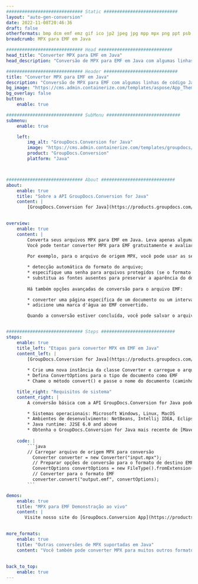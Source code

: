 ```yaml
---
############################# Static ############################
layout: "auto-gen-conversion"
date: 2022-11-08T20:46:36
draft: false
otherformats: bmp dcm emf emz gif ico jp2 jpeg jpg mpp mpx png ppt psb psd svg svgz tga tif tiff webp wmf wmz xer
breadcrumb: MPX para EMF em Java

############################# Head ############################
head_title: "Converter MPX para EMF em Java"
head_description: "Conversão de MPX para EMF em Java com algumas linhas de código. Converta mais de 160 formatos de arquivo usando a API de conversão de documentos do GroupDocs para Java"

############################# Header ############################
title: "Converter MPX para EMF em Java"
description: "Conversão de MPX para EMF com algumas linhas de código Java"
bg_image: "https://cms.admin.containerize.com/templates/aspose/App_Themes/V3/images/bg/header1.png"
bg_overlay: false
button:
    enable: true

############################# SubMenu ############################
submenu:
    enable: true

    left:
        img_alt: "GroupDocs.Conversion for Java"
        image: "https://cms.admin.containerize.com/templates/groupdocs/images/product-logos/90x90-noborder/groupdocs-conversion-java.png"
        product: "GroupDocs.Conversion"
        platform: "Java"



############################# About ############################
about:
    enable: true
    title: "Sobre a API GroupDocs.Conversion for Java"
    content: |
        [GroupDocs.Conversion for Java](https://products.groupdocs.com/conversion/java/) é uma API avançada de conversão de formato de arquivo para conversão entre formatos populares de imagem e documento, como Microsoft Office, OpenDocument, PDF, HTML, e-mail, CAD. e muito mais com apenas algumas linhas de código. A API nativa detecta automaticamente os formatos dos documentos originais e oferece muitas opções para personalizar os documentos convertidos. Juntamente com a função de extrair informações de um documento, ele também suporta o armazenamento em cache dos resultados da conversão para o disco local por padrão. No entanto, qualquer tipo de armazenamento em cache pode ser suportado pela implementação das interfaces apropriadas - Amazon S3, Dropbox, Google Drive, Windows Azure, Reddis ou quaisquer outras.
    

overview:
    enable: true
    content: |
        Converta seus arquivos MPX para EMF em Java. Leva apenas algumas linhas de código Java em qualquer plataforma de sua escolha, como Windows, Linux, macOS.
        Você pode tentar converter MPX para EMF gratuitamente e avaliar a qualidade dos resultados da conversão. Junto com scripts de conversão de arquivo simples, você pode tentar opções mais sofisticadas para carregar o arquivo de origem MPX e armazenar a saída EMF. 
        
        Por exemplo, para o arquivo de origem MPX, você pode usar as seguintes opções de carregamento:

        * detecção automática do formato do arquivo;
        * especifique uma senha para arquivos protegidos (se o formato de arquivo for compatível);
        * substitua as fontes ausentes para preservar a aparência do documento.
        
        Há também opções avançadas de conversão para o arquivo EMF:

        * converter uma página específica de um documento ou um intervalo de páginas;
        * adicione uma marca d'água ao EMF convertido.

        Quando a conversão estiver concluída, você pode salvar o arquivo EMF no caminho do arquivo local ou em qualquer armazenamento de terceiros, como FTP, Amazon S3, Google Drive, Dropbox etc. Observe - para converter MPX para EMF, você não precisa instalar nenhum software adicional, como MS Office, Open Office, Adobe Acrobat Reader etc.


############################# Steps ############################
steps:
    enable: true
    title_left: "Etapas para converter MPX em EMF em Java"
    content_left: |
        [GroupDocs.Conversion for Java](https://products.groupdocs.com/conversion/java/) permite que os desenvolvedores convertam facilmente o arquivo MPX para EMF com algumas linhas de código.
        
        * Crie uma nova instância da classe Converter e carregue o arquivo MPX com o caminho completo
        * Defina ConvertOptions para o tipo de documento como EMF
        * Chame o método convert() e passe o nome do documento (caminho completo) e formato (EMF) como parâmetro

    title_right: "Requisitos de sistema"
    content_right: |
        A conversão básica com a API GroupDocs.Conversion for Java pode ser feita com apenas algumas linhas de código. Nossas APIs são suportadas em todas as principais plataformas e sistemas operacionais. Antes de executar o código abaixo, certifique-se de ter os seguintes pré-requisitos instalados em seu sistema.

        * Sistemas operacionais: Microsoft Windows, Linux, MacOS
        * Ambientes de desenvolvimento: NetBeans, Intellij IDEA, Eclipse, etc.
        * Java runtime: J2SE 6.0 and above
        * Obtenha o GroupDocs.Conversion for Java mais recente de [Maven](https://repository.groupdocs.com/webapp/#/artifacts/browse/tree/General/repo/com/groupdocs/groupdocs-conversion)
         
    code: |
        ```java    
        // Carregar arquivo de origem MPX para conversão
          Converter converter = new Converter("input.mpx");
          // Preparar opções de conversão para o formato de destino EMF
          ConvertOptions convertOptions = new FileType().fromExtension("emf").getConvertOptions();
          // Converter para o formato EMF
          converter.convert("output.emf", convertOptions);
        ```

demos:
    enable: true
    title: "MPX para EMF Demonstração ao vivo"
    content: |
       Visite nosso site do [GroupDocs.Conversion App](https://products.groupdocs.app/conversion/family) e experimente a conversão de MPX para EMF agora. A demonstração gratuita tem os seguintes benefícios
          

more_formats:
    enable: true
    title: "Outras conversões de MPX suportadas em Java"
    content: "Você também pode converter MPX para muitos outros formatos de arquivo. Por favor, veja a lista abaixo."
       
       
back_to_top:
    enable: true
---
```

